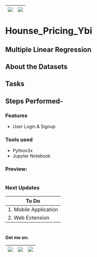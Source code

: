 |      ![](https://img.shields.io/badge/python-3.x-blue?logo=python&logoColor=yellow&labelColor=black)                    | ![](https://img.shields.io/badge/License-MIT-green?labelColor=black)
|-------------------------------------------------------------------------------------------------------------------------|--------------------------------|
# Hounse_Pricing_Ybi
## Multiple Linear Regression

## About the Datasets


## Tasks


## Steps Performed-

### Features
- User Login & Signup

       
### Tools used
- Python3x
- Jupyter Notebook


### Preview:


#


### Next Updates 

| To Do                     |
|---------------------------|
| 1. Mobile Application     |
| 2. Web Extension          |

#

**Get me on:** <br>

| [![](https://img.shields.io/badge/LinkedIn-pramodmaurya9621-blue?logo=Linkedin&logoColor=blue&labelColor=black)](https://www.linkedin.com/in/pramodmaurya9621/) | [![](https://img.shields.io/badge/Gmail-pramod.maurya12321%40gmail.com-red?logo=Gmail&logoColor=Red&labelColor=black)](mailto:pramod.maurya12321@gmail.com) | [![](https://img.shields.io/badge/Telegram-PramodMaurya9621-blue?logo=Telegram&labelColor=black)](https://t.me/PramodMaurya9621) |
|--------------------------------------------|-------------------------------------------------|------------------------------------------|

